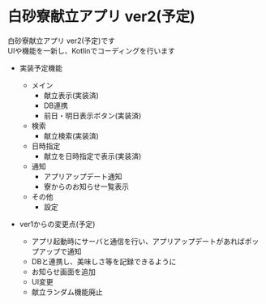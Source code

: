 # 白砂寮献立アプリ ver2(予定)
白砂寮献立アプリ ver2(予定)です  
UIや機能を一新し、Kotlinでコーディングを行います 

- 実装予定機能
  - メイン
    - 献立表示(実装済)
    - DB連携
    - 前日・明日表示ボタン(実装済)
  - 検索
    - 献立検索(実装済)
  - 日時指定
    - 献立を日時指定で表示(実装済)
  - 通知
    - アプリアップデート通知
    - 寮からのお知らせ一覧表示
  - その他
    - 設定

- ver1からの変更点(予定)
  - アプリ起動時にサーバと通信を行い、アプリアップデートがあればポップアップで通知
  - DBと連携し、美味しさ等を記録できるように
  - お知らせ画面を追加
  - UI変更
  - 献立ランダム機能廃止
